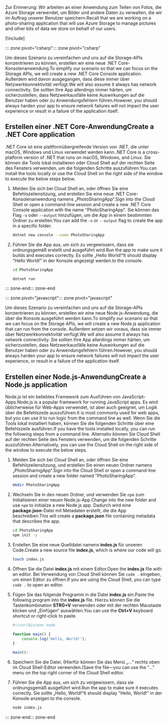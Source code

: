 <span data-ttu-id="ac035-101">Zur Erinnerung: Wir arbeiten an einer Anwendung zum Teilen von Fotos, die Azure Storage verwendet, um Bilder und andere Daten zu verwalten, die wir im Auftrag unserer Benutzer speichern.</span><span class="sxs-lookup"><span data-stu-id="ac035-101">Recall that we are working on a photo-sharing application that will use Azure Storage to manage pictures and other bits of data we store on behalf of our users.</span></span>

[!include[](../../../includes/azure-sandbox-activate.md)]

<span data-ttu-id="ac035-102">::: zone pivot="csharp"</span><span class="sxs-lookup"><span data-stu-id="ac035-102">::: zone pivot="csharp"</span></span>

<span data-ttu-id="ac035-103">Um dieses Szenario zu vereinfachen und uns auf die Storage-APIs konzentrieren zu können, erstellen wir eine neue .NET Core-Konsolenanwendung.</span><span class="sxs-lookup"><span data-stu-id="ac035-103">To simplify our scenario so that we can focus on the Storage APIs, we will create a new .NET Core Console application.</span></span> <span data-ttu-id="ac035-104">Außerdem wird davon ausgegangen, dass diese immer über Netzwerkkonnektivität verfügt.</span><span class="sxs-lookup"><span data-stu-id="ac035-104">We will also assume it always has network connectivity.</span></span> <span data-ttu-id="ac035-105">Sie sollten Ihre App allerdings immer härten, um sicherzustellen, dass Netzwerkausfälle keine Auswirkungen auf die Benutzer haben oder zu Anwendungsfehlern führen.</span><span class="sxs-lookup"><span data-stu-id="ac035-105">However, you should always harden your app to ensure network failures will not impact the user experience or result in a failure of the application itself.</span></span>

## <a name="create-a-net-core-application"></a><span data-ttu-id="ac035-106">Erstellen einer .NET Core-Anwendung</span><span class="sxs-lookup"><span data-stu-id="ac035-106">Create a .NET Core application</span></span>

<span data-ttu-id="ac035-107">.NET Core ist eine plattformübergreifende Version von .NET, die unter macOS, Windows und Linux verwendet werden kann.</span><span class="sxs-lookup"><span data-stu-id="ac035-107">.NET Core is a cross-platform version of .NET that runs on macOS, Windows, and Linux.</span></span> <span data-ttu-id="ac035-108">Sie können die Tools lokal installieren oder Cloud Shell auf der rechten Seite des Fensters verwenden, um die folgenden Schritte auszuführen.</span><span class="sxs-lookup"><span data-stu-id="ac035-108">You can install the tools locally or use the Cloud Shell on the right side of the window to execute the below steps below.</span></span>

1. <span data-ttu-id="ac035-109">Melden Sie sich bei Cloud Shell an, oder öffnen Sie eine Befehlszeilensitzung, und erstellen Sie eine neue .NET Core-Konsolenanwendung namens „PhotoSharingApp“.</span><span class="sxs-lookup"><span data-stu-id="ac035-109">Sign into the Cloud Shell or open a command-line session and create a new .NET Core Console application with the name "PhotoSharingApp".</span></span> <span data-ttu-id="ac035-110">Sie können das Flag `-o` oder `--output` hinzufügen, um die App in einem bestimmten Ordner zu erstellen.</span><span class="sxs-lookup"><span data-stu-id="ac035-110">You can add the `-o` or `--output` flag to create the app in a specific folder.</span></span>

    ```bash
    dotnet new console --name PhotoSharingApp
    ```

1. <span data-ttu-id="ac035-111">Führen Sie die App aus, um sich zu vergewissern, dass sie ordnungsgemäß erstellt und ausgeführt wird.</span><span class="sxs-lookup"><span data-stu-id="ac035-111">Run the app to make sure it builds and executes correctly.</span></span> <span data-ttu-id="ac035-112">Es sollte „Hello World!“</span><span class="sxs-lookup"><span data-stu-id="ac035-112">It should display "Hello World!"</span></span> <span data-ttu-id="ac035-113">in der Konsole angezeigt werden.</span><span class="sxs-lookup"><span data-stu-id="ac035-113">to the console.</span></span>

    ```bash
    cd PhotoSharingApp
    
    dotnet run
    ```
<span data-ttu-id="ac035-114">::: zone-end</span><span class="sxs-lookup"><span data-stu-id="ac035-114">::: zone-end</span></span>

<span data-ttu-id="ac035-115">::: zone pivot="javascript"</span><span class="sxs-lookup"><span data-stu-id="ac035-115">::: zone pivot="javascript"</span></span>

<span data-ttu-id="ac035-116">Um dieses Szenario zu vereinfachen und uns auf die Storage-APIs konzentrieren zu können, erstellen wir eine neue Node.js-Anwendung, die über die Konsole ausgeführt werden kann.</span><span class="sxs-lookup"><span data-stu-id="ac035-116">To simplify our scenario so that we can focus on the Storage APIs, we will create a new Node.js application that can run from the console.</span></span> <span data-ttu-id="ac035-117">Außerdem setzen wir voraus, dass sie immer über Netzwerkkonnektivität verfügt.</span><span class="sxs-lookup"><span data-stu-id="ac035-117">We will also assume it always has network connectivity.</span></span> <span data-ttu-id="ac035-118">Sie sollten Ihre App allerdings immer härten, um sicherzustellen, dass Netzwerkausfälle keine Auswirkungen auf die Benutzer haben oder zu Anwendungsfehlern führen.</span><span class="sxs-lookup"><span data-stu-id="ac035-118">However, you should always harden your app to ensure network failures will not impact the user experience, or result in a failure of the application itself.</span></span>

## <a name="create-a-nodejs-application"></a><span data-ttu-id="ac035-119">Erstellen einer Node.js-Anwendung</span><span class="sxs-lookup"><span data-stu-id="ac035-119">Create a Node.js application</span></span>

<span data-ttu-id="ac035-120">Node.js ist ein beliebtes Framework zum Ausführen von JavaScript-Apps.</span><span class="sxs-lookup"><span data-stu-id="ac035-120">Node.js is a popular framework for running JavaScript apps.</span></span> <span data-ttu-id="ac035-121">Es wird üblicherweise für Web-Apps verwendet, ist aber auch geeignet, um Logik über die Befehlszeile auszuführen.</span><span class="sxs-lookup"><span data-stu-id="ac035-121">It is most commonly used for web apps, but you can use it to run logic from the command line as well.</span></span> <span data-ttu-id="ac035-122">Wenn Sie die Tools lokal installiert haben, können Sie die folgenden Schritte über eine Befehlszeile ausführen.</span><span class="sxs-lookup"><span data-stu-id="ac035-122">If you have the tools installed locally, you can run the following steps from a command line.</span></span> <span data-ttu-id="ac035-123">Alternativ können Sie Cloud Shell auf der rechten Seite des Fensters verwenden, um die folgenden Schritte auszuführen.</span><span class="sxs-lookup"><span data-stu-id="ac035-123">Alternatively, you can use the Cloud Shell on the right side of the window to execute the below steps.</span></span>

1. <span data-ttu-id="ac035-124">Melden Sie sich bei Cloud Shell an, oder öffnen Sie eine Befehlszeilensitzung, und erstellen Sie einen neuen Ordner namens „PhotoSharingApp“.</span><span class="sxs-lookup"><span data-stu-id="ac035-124">Sign into the Cloud Shell or open a command-line session and create a new folder named "PhotoSharingApp".</span></span>

    ```bash
    mkdir PhotoSharingApp
    ```

1. <span data-ttu-id="ac035-125">Wechseln Sie in den neuen Ordner, und verwenden Sie `npm` zum Initialisieren einer neuen Node.js-App.</span><span class="sxs-lookup"><span data-stu-id="ac035-125">Change into the new folder and use `npm` to initialize a new Node.js app.</span></span> <span data-ttu-id="ac035-126">Dadurch wird eine **package.json**-Datei mit Metadaten erstellt, die die App beschreiben.</span><span class="sxs-lookup"><span data-stu-id="ac035-126">This will create a **package.json** file containing metadata that describes the app.</span></span>

    ```bash
    cd PhotoSharingApp
    npm init -y
    ```

1. <span data-ttu-id="ac035-127">Erstellen Sie eine neue Quelldatei namens **index.js** für unseren Code.</span><span class="sxs-lookup"><span data-stu-id="ac035-127">Create a new source file **index.js**, which is where our code will go.</span></span>

    ```bash
    touch index.js
    ```

1. <span data-ttu-id="ac035-128">Öffnen Sie die Datei **index.js** mit einem Editor.</span><span class="sxs-lookup"><span data-stu-id="ac035-128">Open the **index.js** file with an editor.</span></span> <span data-ttu-id="ac035-129">Bei Verwendung von Cloud Shell können Sie `code .` eingeben, um einen Editor zu öffnen.</span><span class="sxs-lookup"><span data-stu-id="ac035-129">If you are using the Cloud Shell, you can type `code .` to open an editor.</span></span>

1. <span data-ttu-id="ac035-130">Fügen Sie das folgende Programm in die Datei **index.js** ein.</span><span class="sxs-lookup"><span data-stu-id="ac035-130">Paste the following program into the **index.js** file.</span></span> <span data-ttu-id="ac035-131">Hierzu können Sie die Tastenkombination **STRG+V** verwenden oder mit der rechten Maustaste klicken und „Einfügen“ auswählen.</span><span class="sxs-lookup"><span data-stu-id="ac035-131">You can use the **Ctrl+V** keyboard shortcut or right-click to paste.</span></span>

    ```javascript
    #!/usr/bin/env node
    
    function main() {
        console.log('Hello, World!');
    }
    
    main();
    ```
1. <span data-ttu-id="ac035-132">Speichern Sie die Datei. (Hierfür können Sie das Menü „...“ rechts oben im Cloud Shell-Editor verwenden.)</span><span class="sxs-lookup"><span data-stu-id="ac035-132">Save the file&mdash;you can use the "..." menu on the top right corner of the Cloud Shell editor.</span></span>

1. <span data-ttu-id="ac035-133">Führen Sie die App aus, um sich zu vergewissern, dass sie ordnungsgemäß ausgeführt wird.</span><span class="sxs-lookup"><span data-stu-id="ac035-133">Run the app to make sure it executes correctly.</span></span> <span data-ttu-id="ac035-134">Sie sollte „Hello, World!“</span><span class="sxs-lookup"><span data-stu-id="ac035-134">It should display "Hello, World!"</span></span> <span data-ttu-id="ac035-135">in der Konsole anzeigen.</span><span class="sxs-lookup"><span data-stu-id="ac035-135">to the console.</span></span>

    ```bash
    node index.js
    ```

<span data-ttu-id="ac035-136">::: zone-end</span><span class="sxs-lookup"><span data-stu-id="ac035-136">::: zone-end</span></span>